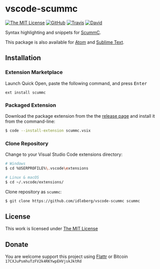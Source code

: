 # vscode-scummc

[![The MIT License](https://img.shields.io/badge/license-MIT-orange.svg?style=flat-square)](http://opensource.org/licenses/MIT)
[![GitHub](https://img.shields.io/github/release/idleberg/vscode-scummc.svg?style=flat-square)](https://github.com/idleberg/vscode-scummc/releases)
[![Travis](https://img.shields.io/travis/idleberg/vscode-scummc.svg?style=flat-square)](https://travis-ci.org/idleberg/vscode-scummc)
[![David](https://img.shields.io/david/dev/idleberg/vscode-scummc.svg?style=flat-square)](https://david-dm.org/idleberg/vscode-scummc?type=dev)

Syntax highlighting and snippets for [ScummC](https://github.com/AlbanBedel/scummc).

This package is also available for [Atom](https://github.com/idleberg/atom-language-scummc) and [Sublime Text](https://github.com/idleberg/sublime-scummc).

## Installation

### Extension Marketplace

Launch Quick Open, paste the following command, and press <kbd>Enter</kbd>

`ext install scummc`

### Packaged Extension

Download the package extension from the the [release page](https://github.com/idleberg/vscode-scummc/releases) and install it from the command-line:

```bash
$ code --install-extension scummc.vsix
```

### Clone Repository

Change to your Visual Studio Code extensions directory:

```bash
# Windows
$ cd %USERPROFILE%\.vscode\extensions

# Linux & macOS
$ cd ~/.vscode/extensions/
```

Clone repository as `scummc`:

```bash
$ git clone https://github.com/idleberg/vscode-scummc scummc
```

## License

This work is licensed under [The MIT License](https://opensource.org/licenses/MIT)

## Donate

You are welcome support this project using [Flattr](https://flattr.com/submit/auto?user_id=idleberg&url=https://github.com/idleberg/vscode-applescript) or Bitcoin `17CXJuPsmhuTzFV2k4RKYwpEHVjskJktRd`
